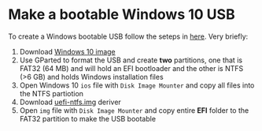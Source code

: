 # Make a bootable Windows 10 USB
To create a Windows bootable USB follow the seteps in [here](https://www.onetransistor.eu/2015/09/uefi-ntfs-bootable-windows-usb-linux.html). 
Very briefly:
1. Download [Windows 10 image](https://www.microsoft.com/en-us/software-download/windows10ISO)
2. Use GParted to format the USB and create **two** partitions,  one that is FAT32 (64 MB) and will hold an EFI bootloader and the other is NTFS (>6 GB) and holds Windows installation files 
3. Open Windows 10 `ios` file with `Disk Image Mounter` and copy all files into the NTFS partiotion
4. Download [uefi-ntfs.img](https://github.com/pbatard/rufus/tree/master/res/uefi) deriver
5. Open `img` file with `Disk Image Mounter` and copy entire **EFI** folder to the FAT32 partition to make the USB bootable  
